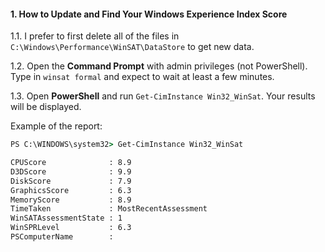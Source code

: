 #### 1. How to Update and Find Your Windows Experience Index Score
1.1. I prefer to first delete all of the files in `C:\Windows\Performance\WinSAT\DataStore` to get new data.

1.2. Open the __Command Prompt__ with admin privileges (not PowerShell). Type in `winsat formal` and expect to wait at least a few minutes.

1.3. Open __PowerShell__ and run `Get-CimInstance Win32_WinSat`. Your results will be displayed.

Example of the report:
``` cmd
PS C:\WINDOWS\system32> Get-CimInstance Win32_WinSat

CPUScore              : 8.9
D3DScore              : 9.9
DiskScore             : 7.9
GraphicsScore         : 6.3
MemoryScore           : 8.9
TimeTaken             : MostRecentAssessment
WinSATAssessmentState : 1
WinSPRLevel           : 6.3
PSComputerName        :
```
